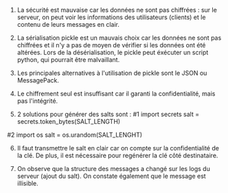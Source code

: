 1. La sécurité est mauvaise car les données ne sont pas chiffrées : sur le serveur, on peut voir les informations des utilisateurs (clients) et le contenu de leurs messages en clair.

2. La sérialisation pickle est un mauvais choix car les données ne sont pas chiffrées et il n'y a pas de moyen de vérifier si les données ont été altérées. Lors de la désérialisation, le pickle peut éxécuter un script python, qui pourrait être malvaillant.

3. Les principales alternatives à l'utilisation de pickle sont le JSON ou MessagePack.

4. Le chiffrement seul est insuffisant car il garanti la confidentialité, mais pas l'intégrité.

5. 2 solutions pour générer des salts sont :
#1
import secrets
salt = secrets.token_bytes(SALT_LENGTH) 

#2
import os
salt = os.urandom(SALT_LENGHT)

6. Il faut transmettre le salt en clair car on compte sur la confidentialité de la clé. De plus, il est nécessaire pour regénérer la clé côté destinataire.

7. On observe que la structure des messages a changé sur les logs du serveur (ajout du salt). On constate également que le message est illisible.
